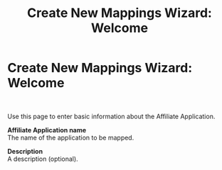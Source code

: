 ﻿---
title: 'Create New Mappings Wizard: Welcome'
TOCTitle: 'Create New Mappings Wizard: Welcome'
ms:assetid: 0f7ad203-cc49-4edf-8442-45d351f1eb8f
ms:mtpsurl: https://msdn.microsoft.com/en-us/library/Bb743347(v=BTS.80)
ms:contentKeyID: 51526252
ms.date: 08/30/2017
mtps_version: v=BTS.80
f1_keywords:
- bts10.esso.mapwiz.wizard.welcome
---

# Create New Mappings Wizard: Welcome

 

Use this page to enter basic information about the Affiliate Application.

**Affiliate Application name**  
The name of the application to be mapped.

**Description**  
A description (optional).


